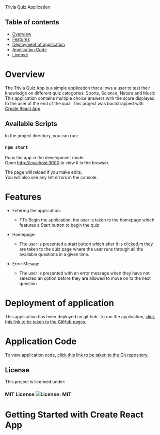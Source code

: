  Trivia Quiz Application

## Table of contents
 * [Overview](#Overview)
 * [Features](#Features)
 * [Deployment of application](#Deployment-of-application)
 * [Application Code](#Application-Code)
 * [License](#License)


# Overview
 The Trivia Quiz App is a simple application  that allows a user to test their knowledge on different quiz  categories: Sports, Science, Nature and Music
 This application contains multiple choice answers with the score displayed to  the user at  the end of the quiz.
 This project was bootstrapped with [Create React App](https://github.com/facebook/create-react-app).

## Available Scripts

In the project directory, you can run:

### `npm start`

Runs the app in the development mode.\
Open [http://localhost:3000](http://localhost:3000) to view it in the browser.

The page will reload if you make edits.\
You will also see any lint errors in the console.


# Features

  * Entering the application:
     * TTo Begin  the application, the user is taken to the homepage which features a Start button to begin the quiz
  * Homepage:
     * The user is presented a start button which after it  is clicked,m they are  taken to the quiz page where the user runs through all the available questions in a given time.
     
  * Error Mesage
     * The user is presented with an error message when they have not selected an option before they are  allowed to move on to the next question 
 # Deployment of application

   This application has been deployed on git hub. To run the application, [click this link to be taken to the GitHub pages.](https://e-giftz.github.io/trivia-board-game/)

 # Application Code

   To view application code, [click this link to be taken to the Git repository.](https://github.com/e-giftz/trivia-board-game)


## License
This project is licensed under:

### MIT License ![License: MIT](https://img.shields.io/badge/License-MIT-yellow.svg)
# Getting Started with Create React App


